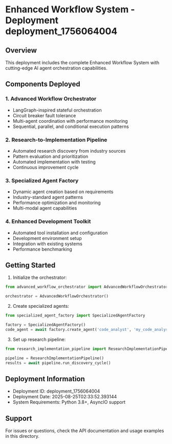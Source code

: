 # Enhanced Workflow System - Deployment deployment_1756064004

## Overview
This deployment includes the complete Enhanced Workflow System with cutting-edge AI agent orchestration capabilities.

## Components Deployed

### 1. Advanced Workflow Orchestrator
- LangGraph-inspired stateful orchestration
- Circuit breaker fault tolerance
- Multi-agent coordination with performance monitoring
- Sequential, parallel, and conditional execution patterns

### 2. Research-to-Implementation Pipeline
- Automated research discovery from industry sources
- Pattern evaluation and prioritization
- Automated implementation with testing
- Continuous improvement cycle

### 3. Specialized Agent Factory
- Dynamic agent creation based on requirements
- Industry-standard agent patterns
- Performance optimization and monitoring
- Multi-modal agent capabilities

### 4. Enhanced Development Toolkit
- Automated tool installation and configuration
- Development environment setup
- Integration with existing systems
- Performance benchmarking

## Getting Started

1. Initialize the orchestrator:
```python
from advanced_workflow_orchestrator import AdvancedWorkflowOrchestrator

orchestrator = AdvancedWorkflowOrchestrator()
```

2. Create specialized agents:
```python
from specialized_agent_factory import SpecializedAgentFactory

factory = SpecializedAgentFactory()
code_agent = await factory.create_agent('code_analyst', 'my_code_analyst')
```

3. Set up research pipeline:
```python
from research_implementation_pipeline import ResearchImplementationPipeline

pipeline = ResearchImplementationPipeline()
results = await pipeline.run_discovery_cycle()
```

## Deployment Information
- Deployment ID: deployment_1756064004
- Deployment Date: 2025-08-25T02:33:52.393144
- System Requirements: Python 3.8+, AsyncIO support

## Support
For issues or questions, check the API documentation and usage examples in this directory.
